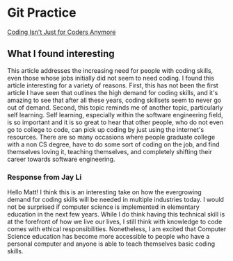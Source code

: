 # Git Practice

[Coding Isn't Just for Coders Anymore](https://www.usnews.com/news/articles/2016-06-08/coding-isnt-just-for-coders-anymore)

## What I found interesting

This article addresses the increasing need for people with coding skills,
even those whose jobs initially did not seem to need coding. I found
this article interesting for a variety of reasons. First, this has not been
the first article I have seen that outlines the high demand for coding 
skills, and it's amazing to see that after all these years, coding skillsets
seem to never go out of demand. Second, this topic reminds me of another
topic, particularly self learning. Self learning, especially
within the software engineering field, is so important and it is so great
to hear that other people, who do not even go to college to code, can 
pick up coding by just using the internet's resources. There are so many
occasions where people graduate college with a non CS degree, have to do
some sort of coding on the job, and find themselves loving it, teaching 
themselves, and completely shifting their career towards software 
engineering.


### Response from Jay Li 
Hello Matt! I think this is an interesting take on how the evergrowing demand for coding skills will be needed in multiple industries today. I would not be surprised if computer science is implemented in elementary education in the next few years. While I do think having this technical skill is at the forefront of how we live our lives, I still think with knowledge to code comes with ethical responsibilities. Nonetheless, I am excited that Computer Science education has become more accessible to people who have a personal computer and anyone is able to teach themselves basic coding skills.